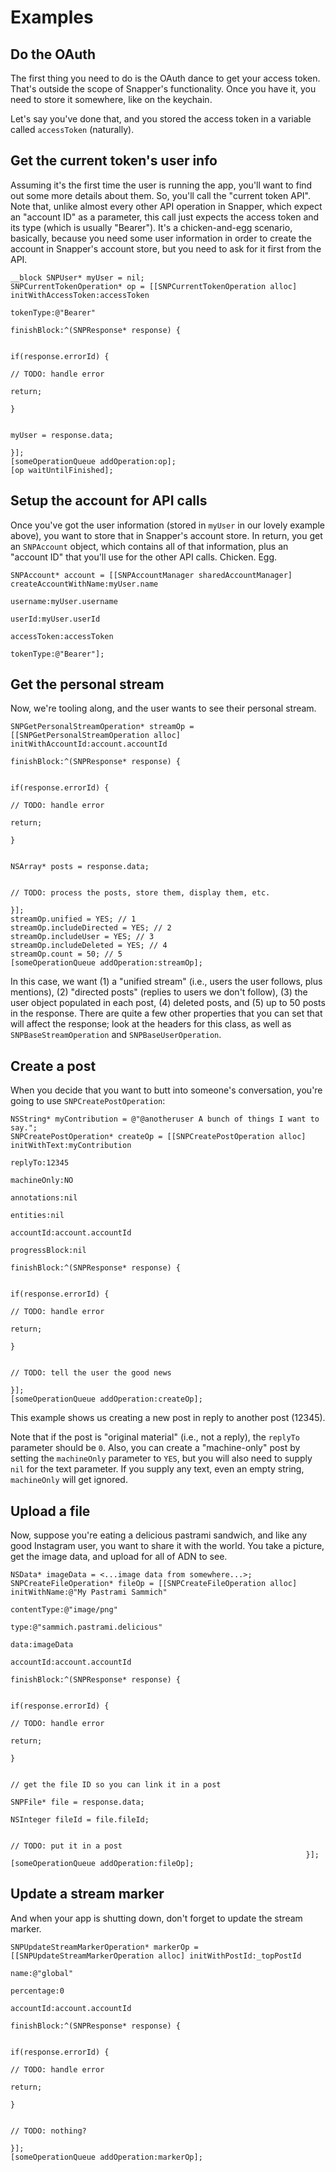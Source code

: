 Examples
========

Do the OAuth
------------

The first thing you need to do is the OAuth dance to get your access token. That's outside the scope of Snapper's 
functionality. Once you have it, you need to store it somewhere, like on the keychain.

Let's say you've done that, and you stored the access token in a variable called `accessToken` (naturally).

Get the current token's user info
---------------------------------

Assuming it's the first time the user is running the app, you'll want to find out some more details about them. So, 
you'll call the "current token API". Note that, unlike almost every other API operation in Snapper, which expect an
"account ID" as a parameter, this call just expects the access token and its type (which is usually "Bearer"). It's a 
chicken-and-egg scenario, basically, because you need some user information in order to create the account in Snapper's
account store, but you need to ask for it first from the API.

    __block SNPUser* myUser = nil;
    SNPCurrentTokenOperation* op = [[SNPCurrentTokenOperation alloc] initWithAccessToken:accessToken
                                                                               tokenType:@"Bearer"
                                                                             finishBlock:^(SNPResponse* response) {
                                                                             
                                                                                 if(response.errorId) {
                                                                                     // TODO: handle error
                                                                                     return;
                                                                                 }
                                                                                 
                                                                                 myUser = response.data;
                                                                             }];
    [someOperationQueue addOperation:op];
    [op waitUntilFinished];

Setup the account for API calls
-------------------------------

Once you've got the user information (stored in `myUser` in our lovely example above), you want to store that in
Snapper's account store. In return, you get an `SNPAccount` object, which contains all of that information, plus an
"account ID" that you'll use for the other API calls. Chicken. Egg.

    SNPAccount* account = [[SNPAccountManager sharedAccountManager] createAccountWithName:myUser.name
                                                                                 username:myUser.username
                                                                                   userId:myUser.userId
                                                                              accessToken:accessToken
                                                                                tokenType:@"Bearer"];

Get the personal stream
-----------------------

Now, we're tooling along, and the user wants to see their personal stream.

    SNPGetPersonalStreamOperation* streamOp = [[SNPGetPersonalStreamOperation alloc] initWithAccountId:account.accountId
    																				       finishBlock:^(SNPResponse* response) {

																							   if(response.errorId) {
																								   // TODO: handle error
																							       return;
																						       }
																						       
																						       NSArray* posts = response.data;
																						       
																						       // TODO: process the posts, store them, display them, etc.                                                                                 
																					       }];
	streamOp.unified = YES; // 1
	streamOp.includeDirected = YES; // 2
	streamOp.includeUser = YES; // 3
	streamOp.includeDeleted = YES; // 4
	streamOp.count = 50; // 5
    [someOperationQueue addOperation:streamOp];

In this case, we want (1) a "unified stream" (i.e., users the user follows, plus mentions), (2) "directed posts" (replies to users we don't follow), 
(3) the user object populated in each post, (4) deleted posts, and (5) up to 50 posts in the response. There are quite a few other properties that you
can set that will affect the response; look at the headers for this class, as well as `SNPBaseStreamOperation` and `SNPBaseUserOperation`.

Create a post
-------------

When you decide that you want to butt into someone's conversation, you're going to use `SNPCreatePostOperation`:

	NSString* myContribution = @"@anotheruser A bunch of things I want to say.";
	SNPCreatePostOperation* createOp = [[SNPCreatePostOperation alloc] initWithText:myContribution
																	     	replyTo:12345
																		machineOnly:NO
																		annotations:nil
																		   entities:nil
																		  accountId:account.accountId
																	  progressBlock:nil
																		finishBlock:^(SNPResponse* response) {

																			if(response.errorId) {
																				// TODO: handle error
																				return;
																			}
																						       
																			// TODO: tell the user the good news
																		}];
    [someOperationQueue addOperation:createOp];

This example shows us creating a new post in reply to another post (12345).

Note that if the post is "original material" (i.e., not a reply), the `replyTo` parameter should be `0`. Also, you can create a "machine-only" post by setting
the `machineOnly` parameter to `YES`, but you will also need to supply `nil` for the text parameter. If you supply any text, even an empty string, `machineOnly`
will get ignored.

Upload a file
-------------

Now, suppose you're eating a delicious pastrami sandwich, and like any good Instagram user, you want to share it with the world. You take a picture, get
the image data, and upload for all of ADN to see.

    NSData* imageData = <...image data from somewhere...>;
    SNPCreateFileOperation* fileOp = [[SNPCreateFileOperation alloc] initWithName:@"My Pastrami Sammich"
																      contentType:@"image/png"
																	   	     type:@"sammich.pastrami.delicious"
																		     data:imageData
																	    accountId:account.accountId
																      finishBlock:^(SNPResponse* response) {

																	  	  if(response.errorId) {																	  	  	
																			  // TODO: handle error
																			  return;
																		  }
																						       
																		  // get the file ID so you can link it in a post
																		  SNPFile* file = response.data;
																		  NSInteger fileId = file.fileId;
																		  
																		  // TODO: put it in a post
																	  }];
    [someOperationQueue addOperation:fileOp];

Update a stream marker
----------------------

And when your app is shutting down, don't forget to update the stream marker.

    SNPUpdateStreamMarkerOperation* markerOp = [[SNPUpdateStreamMarkerOperation alloc] initWithPostId:_topPostId
                                                                                                 name:@"global"
                                                                                           percentage:0
                                                                                            accountId:account.accountId
                                                                                          finishBlock:^(SNPResponse* response) {
    
                                                                                              if(response.errorId) {																	  	  	
                                                                                                  // TODO: handle error
                                                                                                  return;
                                                                                              }
																							   
                                                                                              // TODO: nothing?
                                                                                          }];
    [someOperationQueue addOperation:markerOp];																						  
																						  
